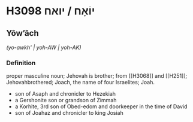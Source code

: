 # H3098 יוֹאָח / יואח

## Yôwʼâch

_(yo-awkh' | yoh-AW | yoh-AK)_

### Definition

proper masculine noun; Jehovah is brother; from [[H3068]] and [[H251]]; Jehovahbrothered; Joach, the name of four Israelites; Joah.

- son of Asaph and chronicler to Hezekiah
- a Gershonite son or grandson of Zimmah
- a Korhite, 3rd son of Obed-edom and doorkeeper in the time of David
- son of Joahaz and chronicler to king Josiah
